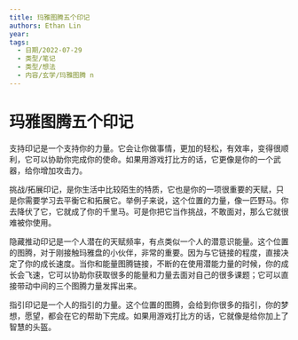 ```yaml
---
title: 玛雅图腾五个印记
authors: Ethan Lin
year:
tags:
  - 日期/2022-07-29 
  - 类型/笔记 
  - 类型/想法 
  - 内容/玄学/玛雅图腾 n  
---
```



# 玛雅图腾五个印记





支持印记是一个支持你的力量。它会让你做事情，更加的轻松，有效率，变得很顺利，它可以协助你完成你的使命。如果用游戏打比方的话，它更像是你的一个武器，给你增加攻击力。

挑战/拓展印记，是你生活中比较陌生的特质，它也是你的一项很重要的天赋，只是你需要学习去平衡它和拓展它。举例子来说，这个位置的力量，像一匹野马。你去降伏了它，它就成了你的千里马。可是你把它当作挑战，不敢面对，那么它就很难被你使用。

隐藏推动印记是一个人潜在的天赋频率，有点类似一个人的潜意识能量。这个位置的图腾，对于刚接触玛雅盘的小伙伴，非常的重要。因为与它链接的程度，直接决定了你的成长速度。当你和能量图腾链接，不断的在使用潜能力量的时候，你的成长会飞速，它可以协助你获取很多的能量和力量去面对自己的很多课题；它可以直接带动中间的三个图腾力量发挥出来。

指引印记是一个人的指引的力量。这个位置的图腾，会给到你很多的指引，你的梦想，愿望，都会在它的帮助下完成。如果用游戏打比方的话，它就像是给你加上了智慧的头盔。
